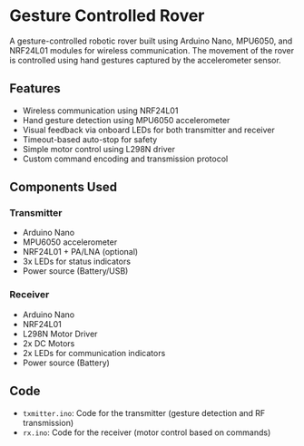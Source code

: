 # Gesture Controlled Rover

A gesture-controlled robotic rover built using Arduino Nano, MPU6050, and NRF24L01 modules for wireless communication. The movement of the rover is controlled using hand gestures captured by the accelerometer sensor.


## Features

- Wireless communication using NRF24L01
- Hand gesture detection using MPU6050 accelerometer
- Visual feedback via onboard LEDs for both transmitter and receiver
- Timeout-based auto-stop for safety
- Simple motor control using L298N driver
- Custom command encoding and transmission protocol

## Components Used

### Transmitter

- Arduino Nano
- MPU6050 accelerometer
- NRF24L01 + PA/LNA (optional)
- 3x LEDs for status indicators
- Power source (Battery/USB)

### Receiver

- Arduino Nano
- NRF24L01
- L298N Motor Driver
- 2x DC Motors
- 2x LEDs for communication indicators
- Power source (Battery)

## Code

- `txmitter.ino`: Code for the transmitter (gesture detection and RF transmission)
- `rx.ino`: Code for the receiver (motor control based on commands)

